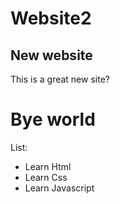 # Website2

## New website

This is a great new site?

# Bye world
List:
- Learn Html
- Learn Css
- Learn Javascript
